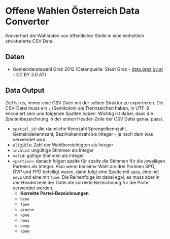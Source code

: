 # Offene Wahlen Österreich Data Converter
Konvertiert die Wahldaten von öffentlicher Stelle in eine einheitlich strukturierte CSV Datei.

## Daten
- Gemeinderatswahl Graz 2012 (Datenquelle: Stadt Graz - [data.graz.gv.at](http://data.graz.gv.at/) - CC BY 3.0 AT)

## Data Output
Ziel ist es, immer eine CSV Datei mit der selben Struktur zu exportieren. Die CSV-Datei muss ein ```;``` (Semikolon) als Trennzeichen haben, in UTF-8 encodiert sein und folgende Spalten haben. Wichtig ist dabei, dass die Spaltenbezeichnung in der ersten Header-Zeile der CSV Datei genau passt.
- ```spatial_id```: die räumliche Kennzahl Sprengelkennzahl, Gemeindekennzahl, Bezirkskennzahl als Integer - je nach dem was verwendet wird.
- ```eligible```: Zahl der Wahlbereichtigten als Integer
- ```invalid```: ungültige Stimmen als Integer
- ```valid```: gültige Stimmen als Integer
- ```<parties>```: danach folgen spalte für spalte die Stimmen für die jeweiligen Parteien als Integer. Also wenn bei einer Wahl die drei Parteien SPÖ, ÖVP und FPÖ beteiligt waren, dann folgt eine Spalte mit ```spoe```, eine mit ```oevp``` und eine mit ```fpoe```. Die Reihenfolge ist dabei egal, es muss aber in der Headerzeile der Datei die korrekte Bezeichnung für die Partei verwendet werden. 
	- **Korrekte Partei-Bezeichnungen**
	- ```bzoe```
	- ```fpoe```
	- ```gruene```
	- ```kpoe```
	- ```neos```
	- ```oevp```
	- ```spoe```

